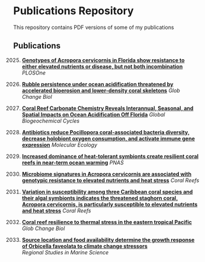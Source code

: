 # Publications Repository

This repository contains PDF versions of some of my publications

## Publications

2025. **[Genotypes of Acropora cervicornis in Florida show resistance to either elevated nutrients or disease, but not both incombination](https://github.com/anampc/Publications/blob/main/2025_pone.pdf)**
      *PLOSOne*

2024. **[Rubble persistence under ocean acidification threatened by accelerated bioerosion and lower-density coral skeletons](https://github.com/anampc/Publications/blob/main/2024_Webb_GCB.pdf)**
      *Glob Change Biol*

2023. **[Coral Reef Carbonate Chemistry Reveals Interannual, Seasonal, and Spatial Impacts on Ocean Acidification Off Florida](https://github.com/anampc/Publications/blob/main/2023_Global%20Biogeochemical%20Cycles.pdf)**
      *Global Biogeochemical Cycles*

2023. **[Antibiotics reduce Pocillopora coral-associated bacteria diversity, decrease holobiont oxygen consumption, and activate immune gene expression](https://github.com/anampc/Publications/blob/main/2023_Molecular%20Ecology%20.pdf)**
      *Molecular Ecology*

2023. **[Increased dominance of heat-tolerant symbionts create resilient coral reefs in near-term ocean warming](https://github.com/anampc/Publications/blob/main/2023_PNAS.pdf)**
      *PNAS*

2022. **[Microbiome signatures in Acropora cervicornis are associated with genotypic resistance to elevated nutrients and heat stress](https://github.com/anampc/Publications/blob/main/2022_Coral%20Reefs.pdf)**
      *Coral Reefs*

2021. **[Variation in susceptibility among three Caribbean coral species and their algal symbionts indicates the threatened staghorn coral, Acropora cervicornis, is particularly susceptible to elevated nutrients and heat stress](https://github.com/anampc/Publications/blob/main/2021_Coral%20Reefs.pdf)**
      *Coral Reefs*

2020. **[Coral reef resilience to thermal stress in the eastern tropical Pacific](https://github.com/anampc/Publications/blob/main/2020_%20GCB.pdf)**  
      *Glob Change Biol*

2017. **[Source location and food availability determine the growth response of Orbicella faveolata to climate change stressors](https://github.com/anampc/Publications/blob/main/2017_Regional%20Studies.pdf)**  
      *Regional Studies in Marine Science*
